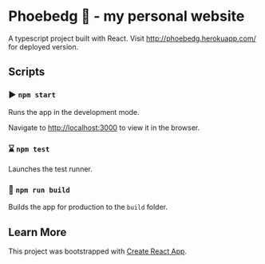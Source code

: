 # Phoebedg :koala: - my personal website

A typescript project built with React.
Visit http://phoebedg.herokuapp.com/ for deployed version.

## Scripts

### :arrow_forward: `npm start`

Runs the app in the development mode.

Navigate to [http://localhost:3000](http://localhost:3000) to view it in the browser.

### :hourglass: `npm test`

Launches the test runner.

### :hammer: `npm run build`

Builds the app for production to the `build` folder.

## Learn More

This project was bootstrapped with [Create React App](https://github.com/facebook/create-react-app).
